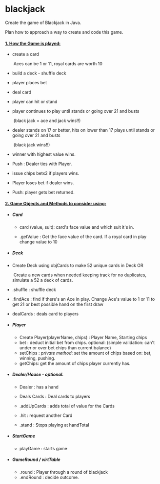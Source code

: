 # blackjack

Create the game of Blackjack in Java.

Plan how to approach a way to create and code this game.

#### <u>1. How the Game is played:</u>

- create a card

  ​	Aces can be 1 or 11, royal cards are worth 10

- build a deck - shuffle deck

- player places bet

- deal card

- player can hit or stand 

- player continues to play until stands or going over 21 and busts

  ​     (black jack = ace and jack wins!!)

- dealer stands on 17 or better, hits on lower than 17 plays until stands or going over 21 and busts

  ​	 (black jack wins!!)

- winner with highest value wins.

- Push : Dealer ties with Player.

- issue chips betx2 if players wins.

- Player loses bet if dealer wins.

- Push: player gets bet returned.



#### <u>2. Game Objects and Methods to consider using:</u>

- ##### Card 

  - card (value, suit): card's face value and which suit it's in.

  - .getValue : Get the face value of the card. If a royal card in play change value to 10

    

-  ##### Deck

  - Create Deck using objCards to make 52 unique cards in Deck OR

    ​						Create a new cards  when needed keeping track for no duplicates, simulate a 52 a deck of cards.

  - .shuffle         : shuffle  deck

  - .findAce        : find if there's an Ace in play. Change Ace's value to 1 or 11 to get 21 or best possible hand on the first draw 

  - dealCards     : deals card to players

  

- ##### Player

  - Create Player(playerName, chips)    :   Player Name, Starting chips
  - bet      : deduct initial bet from chips.  optional: (simple validation: can't under or over bet chips than current balance)
  - setChips : *private method*: set the amount of chips based on: bet, winning,  pushing.
  - getChips: get the amount of chips player currently has.

  

- ##### Dealer/House - optional. 

  - Dealer            :   has a hand

  - Deals Cards   : Deal cards to players

  - .addUpCards : adds total  of value for the Cards

  - .hit                   : request another Card  

  - .stand              : Stops playing at handTotal

    

- ##### StartGame

   - playGame : starts game

     

- ##### GameRound / virtTable 							

   - .round         : Player through a round of blackjack
   - .endRound  :  decide outcome.  
